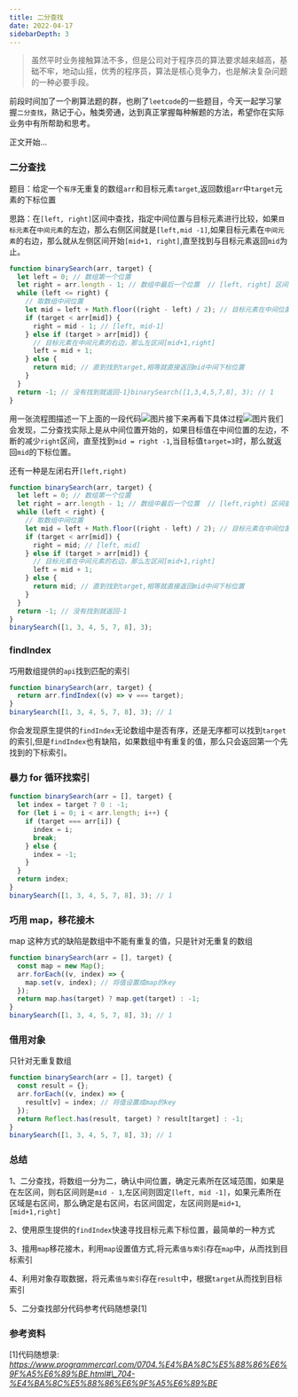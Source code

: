 ```yaml
---
title: 二分查找
date: 2022-04-17
sidebarDepth: 3
---
```


> 虽然平时业务接触算法不多，但是公司对于程序员的算法要求越来越高，基础不牢，地动山摇，优秀的程序员，算法是核心竞争力，也是解决复杂问题的一种必要手段。

前段时间加了一个刷算法题的群，也刷了`leetcode`的一些题目，今天一起学习掌握`二分查找`，熟记于心，触类旁通，达到真正掌握每种解题的方法，希望你在实际业务中有所帮助和思考。

正文开始...

### 二分查找

题目：给定一个`有序`无重复的数组`arr`和目标元素`target`,返回数组`arr`中`target`元素的下标位置

思路：在`[left, right]`区间中查找，指定中间位置与目标元素进行比较，如果`目标元素`在`中间元素`的左边，那么右侧区间就是`[left,mid -1]`,如果目标元素在`中间元素`的右边，那么就从左侧区间开始`[mid+1, right]`,直至找到与目标元素返回`mid`为止。

```js
function binarySearch(arr, target) {
  let left = 0; // 数组第一个位置
  let right = arr.length - 1; // 数组中最后一个位置  // [left, right] 区间查找
  while (left <= right) {
    // 取数组中间位置
    let mid = left + Math.floor((right - left) / 2); // 目标元素在中间位置的左边
    if (target < arr[mid]) {
      right = mid - 1; // [left, mid-1]
    } else if (target > arr[mid]) {
      // 目标元素在中间元素的右边，那么左区间[mid+1,right]
      left = mid + 1;
    } else {
      return mid; // 直到找到target,相等就直接返回mid中间下标位置
    }
  }
  return -1; // 没有找到就返回-1}binarySearch([1,3,4,5,7,8], 3); // 1
}
```

用一张流程图描述一下上面的一段代码![图片](https://mmbiz.qpic.cn/mmbiz_png/0jXCeiaibicNx6ib7h4ic2rSp3EdfESHyfgJZVDWSjrIxcrGz437MkoLeJ21ibDu8JQclaX0P2ru5emVCMmqiaTtr4y8Q/640?wx_fmt=png&wxfrom=5&wx_lazy=1&wx_co=1)接下来再看下具体过程![图片](https://mmbiz.qpic.cn/mmbiz_png/0jXCeiaibicNx6ib7h4ic2rSp3EdfESHyfgJZiaDQMIvW38vNjrVjEXwFnSk0khatOVSIN6decO4VkOm3y6dTGeDYDYg/640?wx_fmt=png&wxfrom=5&wx_lazy=1&wx_co=1)我们会发现，二分查找实际上是从中间位置开始的，如果目标值在中间位置的左边，不断的减少`right`区间，直至找到`mid = right -1`,当目标值`target=3`时，那么就返回`mid`的下标位置。

还有一种是左闭右开`[left,right)`

```js
function binarySearch(arr, target) {
  let left = 0; // 数组第一个位置
  let right = arr.length - 1; // 数组中最后一个位置  // [left,right) 区间查找
  while (left < right) {
    // 取数组中间位置
    let mid = left + Math.floor((right - left) / 2); // 目标元素在中间位置的左边
    if (target < arr[mid]) {
      right = mid; // [left, mid]
    } else if (target > arr[mid]) {
      // 目标元素在中间元素的右边，那么左区间[mid+1,right]
      left = mid + 1;
    } else {
      return mid; // 直到找到target,相等就直接返回mid中间下标位置
    }
  }
  return -1; // 没有找到就返回-1
}
binarySearch([1, 3, 4, 5, 7, 8], 3);
```

### findIndex

巧用数组提供的`api`找到匹配的索引

```js
function binarySearch(arr, target) {
  return arr.findIndex((v) => v === target);
}
binarySearch([1, 3, 4, 5, 7, 8], 3); // 1
```

你会发现原生提供的`findIndex`无论数组中是否有序，还是无序都可以找到`target`的索引,但是`findIndex`也有缺陷，如果数组中有重复的值，那么只会返回第一个先找到的下标索引。

### 暴力 for 循环找索引

```js
function binarySearch(arr = [], target) {
  let index = target ? 0 : -1;
  for (let i = 0; i < arr.length; i++) {
    if (target === arr[i]) {
      index = i;
      break;
    } else {
      index = -1;
    }
  }
  return index;
}
binarySearch([1, 3, 4, 5, 7, 8], 3); // 1
```

### 巧用 map，移花接木

map 这种方式的缺陷是数组中不能有重复的值，只是针对无重复的数组

```js
function binarySearch(arr = [], target) {
  const map = new Map();
  arr.forEach((v, index) => {
    map.set(v, index); // 将值设置成map的key
  });
  return map.has(target) ? map.get(target) : -1;
}
binarySearch([1, 3, 4, 5, 7, 8], 3); // 1
```

### 借用对象

只针对无重复数组

```js
function binarySearch(arr = [], target) {
  const result = {};
  arr.forEach((v, index) => {
    result[v] = index; // 将值设置成map的key
  });
  return Reflect.has(result, target) ? result[target] : -1;
}
binarySearch([1, 3, 4, 5, 7, 8], 3); // 1
```

### 总结

1、二分查找，将数组一分为二，确认中间位置，确定元素所在区域范围，如果是在左区间，则右区间则是`mid - 1`,左区间则固定`[left, mid -1]`，如果元素所在区域是右区间，那么确定是右区间，右区间固定，左区间则是`mid+1`,`[mid+1,right]`

2、使用原生提供的`findIndex`快速寻找目标元素下标位置，最简单的一种方式

3、擅用`map`移花接木，利用`map`设置值方式,将元素`值与索引`存在`map`中，从而找到目标索引

4、利用对象存取数据，将元素`值与索引`存在`result`中，根据`target`从而找到目标索引

5、二分查找部分代码参考代码随想录\[1\]

### 参考资料

[1]代码随想录: _https://www.programmercarl.com/0704.%E4%BA%8C%E5%88%86%E6%9F%A5%E6%89%BE.html#\_704-%E4%BA%8C%E5%88%86%E6%9F%A5%E6%89%BE_
